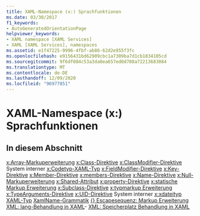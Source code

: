 ```yaml
---
title: XAML-Namespace (x:) Sprachfunktionen
ms.date: 03/30/2017
f1_keywords:
- AutoGeneratedOrientationPage
helpviewer_keywords:
- XAML namespace [XAML Services]
- XAML [XAML Services], namespaces
ms.assetid: e1f47225-9996-4fbf-ab86-62d2e955f3fc
ms.openlocfilehash: e9156431bd62909cbc1a7309ba7d1cb1834105cd
ms.sourcegitcommit: 9f6df084c53a3da0ea657ed0d708a72213683084
ms.translationtype: MT
ms.contentlocale: de-DE
ms.lasthandoff: 12/09/2020
ms.locfileid: "96977851"
---
```

# <a name="xaml-namespace-x-language-features"></a>XAML-Namespace (x:) Sprachfunktionen

## <a name="in-this-section"></a>In diesem Abschnitt

[x:Array-Markuperweiterung](xarray-markup-extension.md) 
 [x:Class-Direktive](xclass-directive.md) 
 [x:ClassModifier-Direktive](xclassmodifier-directive.md) 
 System interner [x:Codetyp-XAML-Typ](xcode-intrinsic-xaml-type.md) 
 [x:FieldModifier-Direktive](xfieldmodifier-directive.md) 
 [x:Key-Direktive](xkey-directive.md) 
 [x:Member-Direktive](xmember-directive.md) 
 [x:members-Direktive](xmembers-directive.md) 
 [x:Name-Direktive](xname-directive.md) 
 [x:Null-Markuperweiterung](xnull-markup-extension.md) 
 [x:Shared-Attribut](xshared-attribute.md) 
 [x:property-Direktive](xproperty-directive.md) 
 [x:statische Markup Erweiterung](xstatic-markup-extension.md) 
 [x:Subclass-Direktive](xsubclass-directive.md) 
 [x:typmarkup Erweiterung](xtype-markup-extension.md) 
 [x:TypeArguments-Direktive](xtypearguments-directive.md) 
 [x:UID-Direktive](xuid-directive.md) 
 System interner [x:xdateityp XAML-Typ](xdata-intrinsic-xaml-type.md) 
 [XamlName-Grammatik](xamlname-grammar.md) 
 [ {} Escapesequenz: Markup Erweiterung](escape-sequence-markup-extension.md) 
 [XML: lang-Behandlung in XAML](xml-language-handling.md)- 
 [XML: Speicherplatz Behandlung in XAML](xml-space-handling.md)

